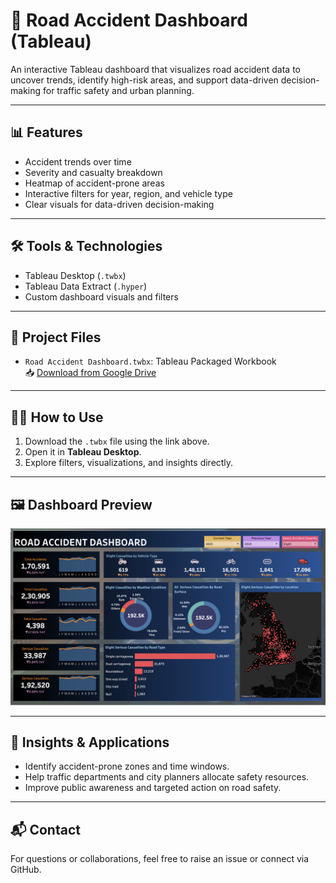 # 🚗 Road Accident Dashboard (Tableau)

An interactive Tableau dashboard that visualizes road accident data to uncover trends, identify high-risk areas, and support data-driven decision-making for traffic safety and urban planning.

---

## 📊 Features

- Accident trends over time
- Severity and casualty breakdown
- Heatmap of accident-prone areas
- Interactive filters for year, region, and vehicle type
- Clear visuals for data-driven decision-making

---

## 🛠 Tools & Technologies

- Tableau Desktop (`.twbx`)
- Tableau Data Extract (`.hyper`)
- Custom dashboard visuals and filters

---

## 📁 Project Files

- `Road Accident Dashboard.twbx`: Tableau Packaged Workbook  
  📥 [Download from Google Drive](https://drive.google.com/file/d/1eQKdTjxlHImuL6JdqJBZjwjpzTjQCzMv/view?usp=share_link)

---

## 🧑‍💻 How to Use

1. Download the `.twbx` file using the link above.
2. Open it in **Tableau Desktop**.
3. Explore filters, visualizations, and insights directly.

---

## 🖼 Dashboard Preview

![Dashboard Screenshot](dashboard.png)

---

## 📌 Insights & Applications

- Identify accident-prone zones and time windows.
- Help traffic departments and city planners allocate safety resources.
- Improve public awareness and targeted action on road safety.

---

## 📬 Contact

For questions or collaborations, feel free to raise an issue or connect via GitHub.

